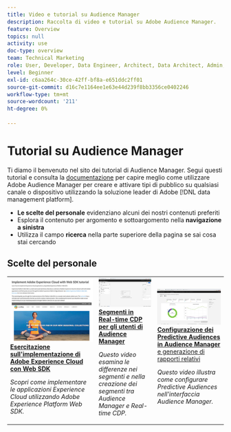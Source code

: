 ```yaml
---
title: Video e tutorial su Audience Manager
description: Raccolta di video e tutorial su Adobe Audience Manager.
feature: Overview
topics: null
activity: use
doc-type: overview
team: Technical Marketing
role: User, Developer, Data Engineer, Architect, Data Architect, Admin, Leader
level: Beginner
exl-id: c6aa264c-30ce-42ff-bf8a-e651ddc2ff01
source-git-commit: d16c7e1164ee1e63e44d239f8bb3356ce0402246
workflow-type: tm+mt
source-wordcount: '211'
ht-degree: 0%

---
```


# Tutorial su Audience Manager

Ti diamo il benvenuto nel sito dei tutorial di Audience Manager. Segui questi tutorial e consulta la [documentazione](https://experienceleague.adobe.com/docs/audience-manager/user-guide/aam-home.html) per capire meglio come utilizzare Adobe Audience Manager per creare e attivare tipi di pubblico su qualsiasi canale o dispositivo utilizzando la soluzione leader di Adobe [!DNL data management platform].

* **Le scelte del personale** evidenziano alcuni dei nostri contenuti preferiti
* Esplora il contenuto per argomento e sottoargomento nella **navigazione a sinistra**
* Utilizza il campo **ricerca** nella parte superiore della pagina se sai cosa stai cercando

<div id="recs-overview-body-1"></div>
<div id="recs-overview-body-2"></div>
<div id="recs-overview-body-3"></div>
<div id="recs-overview-body-4"></div>
<div id="recs-overview-body-5"></div>
<div id="recs-overview-body-6"></div>

<div id="staff-picks-section">

## Scelte del personale

<table>
<tr>
  <td>
    <a href="https://experienceleague.adobe.com/docs/platform-learn/implement-web-sdk/overview.html?lang=it">
      <img alt="immagine di anteprima per l&apos;esercitazione &apos;Implementare Adobe Experience Cloud con Web SDK&apos;" src="assets/implement-web-sdk.jpg" />
    </a>
    <div>
      <a href="https://experienceleague.adobe.com/docs/platform-learn/implement-web-sdk/overview.html?lang=it">
    <strong>Esercitazione sull'implementazione di Adobe Experience Cloud con Web SDK</strong>
    </a>
    </div>
    <p>
    <em>Scopri come implementare le applicazioni Experience Cloud utilizzando Adobe Experience Platform Web SDK.</em>
    <p>
  </td>
  <td>
    <a href="https://experienceleague.adobe.com/docs/audience-manager-learn/tutorials/other-integrations/integrating-with-rtcdp/rtcdp-segments-for-aam-users.html">
      <img alt="immagine di anteprima per l’esercitazione ‘Understanding Segments in Real-time CDP’ (Informazioni sui segmenti in Real-time CDP)" src="assets/331901.jpg" />
    </a>
    <div>
      <a href="https://experienceleague.adobe.com/docs/audience-manager-learn/tutorials/other-integrations/integrating-with-rtcdp/rtcdp-segments-for-aam-users.html">
    <strong>Segmenti in Real-time CDP per gli utenti di Audience Manager</strong>
    </a>
    </div>
    <p>
    <em>Questo video esamina le differenze nei segmenti e nella creazione dei segmenti tra Audience Manager e Real-time CDP.</em>
    <p>
  </td>
  <td>
    <a href="https://experienceleague.adobe.com/docs/audience-manager-learn/tutorials/build-and-manage-audiences/algorithmic-models/configure-and-report-on-predictive-audiences.html">
      <img alt="miniatura per l’esercitazione &quot;Configurare e creare rapporti sulle audience predittive in Audience Manager&quot;" src="assets/33630.jpg" />
    </a>
    <div>
      <a href="https://experienceleague.adobe.com/docs/audience-manager-learn/tutorials/build-and-manage-audiences/algorithmic-models/configure-and-report-on-predictive-audiences.html">
    <strong>Configurazione dei Predictive Audiences in Audience Manager</strong> e generazione di rapporti relativi
    </a>
    </div>
    <p>
    <em>Questo video illustra come configurare Predictive Audiences nell'interfaccia Audience Manager.</em>
    <p>
  </td>
</tr>
</table>
</div>
